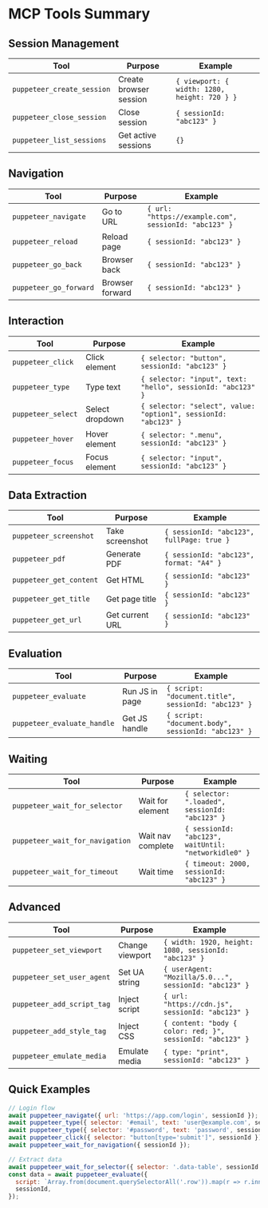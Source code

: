 # MCP Tools Summary

## Session Management

| Tool                       | Purpose                | Example                                      |
| -------------------------- | ---------------------- | -------------------------------------------- |
| `puppeteer_create_session` | Create browser session | `{ viewport: { width: 1280, height: 720 } }` |
| `puppeteer_close_session`  | Close session          | `{ sessionId: "abc123" }`                    |
| `puppeteer_list_sessions`  | Get active sessions    | `{}`                                         |

## Navigation

| Tool                   | Purpose         | Example                                               |
| ---------------------- | --------------- | ----------------------------------------------------- |
| `puppeteer_navigate`   | Go to URL       | `{ url: "https://example.com", sessionId: "abc123" }` |
| `puppeteer_reload`     | Reload page     | `{ sessionId: "abc123" }`                             |
| `puppeteer_go_back`    | Browser back    | `{ sessionId: "abc123" }`                             |
| `puppeteer_go_forward` | Browser forward | `{ sessionId: "abc123" }`                             |

## Interaction

| Tool               | Purpose         | Example                                                         |
| ------------------ | --------------- | --------------------------------------------------------------- |
| `puppeteer_click`  | Click element   | `{ selector: "button", sessionId: "abc123" }`                   |
| `puppeteer_type`   | Type text       | `{ selector: "input", text: "hello", sessionId: "abc123" }`     |
| `puppeteer_select` | Select dropdown | `{ selector: "select", value: "option1", sessionId: "abc123" }` |
| `puppeteer_hover`  | Hover element   | `{ selector: ".menu", sessionId: "abc123" }`                    |
| `puppeteer_focus`  | Focus element   | `{ selector: "input", sessionId: "abc123" }`                    |

## Data Extraction

| Tool                    | Purpose         | Example                                   |
| ----------------------- | --------------- | ----------------------------------------- |
| `puppeteer_screenshot`  | Take screenshot | `{ sessionId: "abc123", fullPage: true }` |
| `puppeteer_pdf`         | Generate PDF    | `{ sessionId: "abc123", format: "A4" }`   |
| `puppeteer_get_content` | Get HTML        | `{ sessionId: "abc123" }`                 |
| `puppeteer_get_title`   | Get page title  | `{ sessionId: "abc123" }`                 |
| `puppeteer_get_url`     | Get current URL | `{ sessionId: "abc123" }`                 |

## Evaluation

| Tool                        | Purpose        | Example                                             |
| --------------------------- | -------------- | --------------------------------------------------- |
| `puppeteer_evaluate`        | Run JS in page | `{ script: "document.title", sessionId: "abc123" }` |
| `puppeteer_evaluate_handle` | Get JS handle  | `{ script: "document.body", sessionId: "abc123" }`  |

## Waiting

| Tool                            | Purpose           | Example                                              |
| ------------------------------- | ----------------- | ---------------------------------------------------- |
| `puppeteer_wait_for_selector`   | Wait for element  | `{ selector: ".loaded", sessionId: "abc123" }`       |
| `puppeteer_wait_for_navigation` | Wait nav complete | `{ sessionId: "abc123", waitUntil: "networkidle0" }` |
| `puppeteer_wait_for_timeout`    | Wait time         | `{ timeout: 2000, sessionId: "abc123" }`             |

## Advanced

| Tool                       | Purpose         | Example                                                    |
| -------------------------- | --------------- | ---------------------------------------------------------- |
| `puppeteer_set_viewport`   | Change viewport | `{ width: 1920, height: 1080, sessionId: "abc123" }`       |
| `puppeteer_set_user_agent` | Set UA string   | `{ userAgent: "Mozilla/5.0...", sessionId: "abc123" }`     |
| `puppeteer_add_script_tag` | Inject script   | `{ url: "https://cdn.js", sessionId: "abc123" }`           |
| `puppeteer_add_style_tag`  | Inject CSS      | `{ content: "body { color: red; }", sessionId: "abc123" }` |
| `puppeteer_emulate_media`  | Emulate media   | `{ type: "print", sessionId: "abc123" }`                   |

## Quick Examples

```javascript
// Login flow
await puppeteer_navigate({ url: 'https://app.com/login', sessionId });
await puppeteer_type({ selector: '#email', text: 'user@example.com', sessionId });
await puppeteer_type({ selector: '#password', text: 'password', sessionId });
await puppeteer_click({ selector: "button[type='submit']", sessionId });
await puppeteer_wait_for_navigation({ sessionId });

// Extract data
await puppeteer_wait_for_selector({ selector: '.data-table', sessionId });
const data = await puppeteer_evaluate({
  script: `Array.from(document.querySelectorAll('.row')).map(r => r.innerText)`,
  sessionId,
});
```
